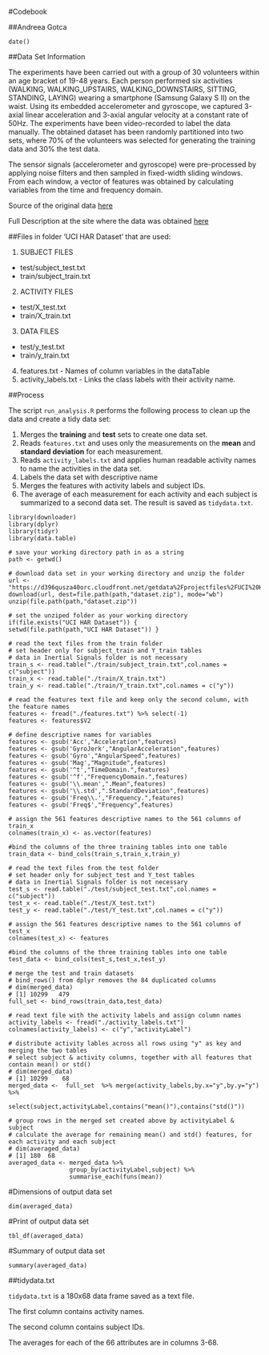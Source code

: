 #Codebook

##Andreea Gotca
```{r,echo=F}
date()
``` 

##Data Set Information

The experiments have been carried out with a group of 30 volunteers within an age bracket of 19-48 years. Each person performed six activities (WALKING, WALKING_UPSTAIRS, WALKING_DOWNSTAIRS, SITTING, STANDING, LAYING) wearing a smartphone (Samsung Galaxy S II) on the waist. Using its embedded accelerometer and gyroscope, we captured 3-axial linear acceleration and 3-axial angular velocity at a constant rate of 50Hz. The experiments have been video-recorded to label the data manually. The obtained dataset has been randomly partitioned into two sets, where 70% of the volunteers was selected for generating the training data and 30% the test data.

The sensor signals (accelerometer and gyroscope) were pre-processed by applying noise filters and then sampled in fixed-width sliding windows. From each window, a vector of features was obtained by calculating variables from the time and frequency domain.

Source of the original data [here][1]

Full Description at the site where the data was obtained [here][2]

##Files in folder ‘UCI HAR Dataset’ that are used:

1. SUBJECT FILES
  * test/subject_test.txt
  * train/subject_train.txt
2. ACTIVITY FILES
  * test/X_test.txt
  * train/X_train.txt
3. DATA FILES
  * test/y_test.txt
  * train/y_train.txt
4. features.txt - Names of column variables in the dataTable
5. activity_labels.txt - Links the class labels with their activity name.

##Process

The script `run_analysis.R` performs the following process to clean up the data and create a tidy data set:

1. Merges the **training** and **test** sets to create one data set.
2. Reads `features.txt` and uses only the measurements on the **mean** and **standard deviation** for each measurement.
3. Reads `activity_labels.txt` and applies human readable activity names to name the activities in the data set.
4. Labels the data set with descriptive name
5. Merges the features with activity labels and subject IDs.
6. The average of each measurement for each activity and each subject is summarized to a second data set. The result is saved as `tidydata.txt`.

```{r, include=FALSE}
library(downloader)
library(dplyr)
library(tidyr)
library(data.table)

# save your working directory path in as a string
path <- getwd()

# download data set in your working directory and unzip the folder
url <- "https://d396qusza40orc.cloudfront.net/getdata%2Fprojectfiles%2FUCI%20HAR%20Dataset.zip"
download(url, dest=file.path(path,"dataset.zip"), mode="wb") 
unzip(file.path(path,"dataset.zip"))

# set the unziped folder as your working directory 
if(file.exists("UCI HAR Dataset")) {
setwd(file.path(path,"UCI HAR Dataset")) }

# read the text files from the train folder
# set header only for subject_train and Y_train tables
# data in Inertial Signals folder is not necessary
train_s <- read.table("./train/subject_train.txt",col.names = c("subject"))
train_x <- read.table("./train/X_train.txt")
train_y <- read.table("./train/Y_train.txt",col.names = c("y"))

# read the features text file and keep only the second column, with the feature names
features <- fread("./features.txt") %>% select(-1)
features <- features$V2

# define descriptive names for variables
features <- gsub('Acc',"Acceleration",features)
features <- gsub('GyroJerk',"AngularAcceleration",features)
features <- gsub('Gyro',"AngularSpeed",features)
features <- gsub('Mag',"Magnitude",features)
features <- gsub('^t',"TimeDomain.",features)
features <- gsub('^f',"FrequencyDomain.",features)
features <- gsub('\\.mean',".Mean",features)
features <- gsub('\\.std',".StandardDeviation",features)
features <- gsub('Freq\\.',"Frequency.",features)
features <- gsub('Freq$',"Frequency",features)

# assign the 561 features descriptive names to the 561 columns of train_x
colnames(train_x) <- as.vector(features)

#bind the columns of the three training tables into one table 
train_data <- bind_cols(train_s,train_x,train_y)

# read the text files from the test folder
# set header only for subject_test and Y_test tables
# data in Inertial Signals folder is not necessary
test_s <- read.table("./test/subject_test.txt",col.names = c("subject"))
test_x <- read.table("./test/X_test.txt")
test_y <- read.table("./test/Y_test.txt",col.names = c("y"))

# assign the 561 features descriptive names to the 561 columns of test_x
colnames(test_x) <- features

#bind the columns of the three training tables into one table 
test_data <- bind_cols(test_s,test_x,test_y) 

# merge the test and train datasets
# bind_rows() from dplyr removes the 84 duplicated columns
# dim(merged_data)
# [1] 10299   479
full_set <- bind_rows(train_data,test_data) 

# read text file with the activity labels and assign column names
activity_labels <- fread("./activity_labels.txt") 
colnames(activity_labels) <- c("y","activityLabel")

# distribute activity lables across all rows using "y" as key and merging the two tables
# select subject & activity columns, together with all features that contain mean() or std()
# dim(merged_data)
# [1] 10299    68
merged_data <-  full_set  %>% merge(activity_labels,by.x="y",by.y="y") %>%
                select(subject,activityLabel,contains("mean()"),contains("std()")) 

# group rows in the merged set created above by activityLabel & subject
# calculate the average for remaining mean() and std() features, for each activity and each subject
# dim(averaged_data)
# [1] 180  68
averaged_data <- merged_data %>%
                 group_by(activityLabel,subject) %>% 
                 summarise_each(funs(mean))
```

#Dimensions of output data set
```{r}
dim(averaged_data)
```

#Print of output data set
```{r}
tbl_df(averaged_data)
```

#Summary of output data set
```{r}
summary(averaged_data)
```

##tidydata.txt

`tidydata.txt` is a 180x68 data frame saved as a text file.

The first column contains activity names.

The second column contains subject IDs.

The averages for each of the 66 attributes are in columns 3-68.

[1]:https://d396qusza40orc.cloudfront.net/getdata%2Fprojectfiles%2FUCI%20HAR%20Dataset.zip
[2]:http://archive.ics.uci.edu/ml/datasets/Human+Activity+Recognition+Using+Smartphones